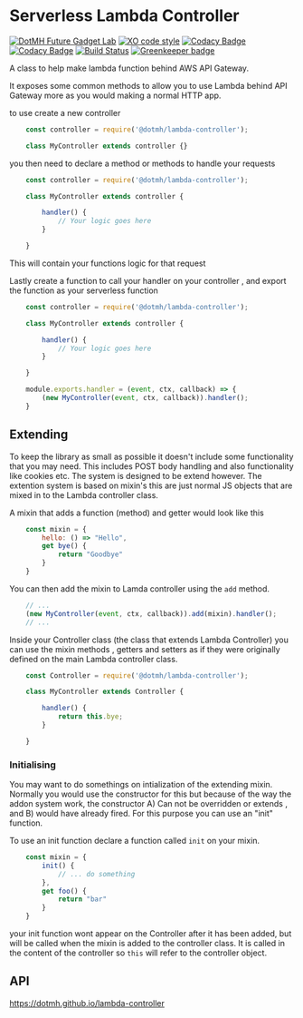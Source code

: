 Serverless Lambda Controller
============================
[![DotMH Future Gadget Lab](https://img.shields.io/badge/DotMH-Future%20Gadget%20Lab-red.svg?style=flat-square)](https://www.dotmh.io)
[![XO code style](https://img.shields.io/badge/code_style-XO-5ed9c7.svg)](https://github.com/xojs/xo)
[![Codacy Badge](https://api.codacy.com/project/badge/Grade/d50a385134dd448cb574a137d53dc022)](https://www.codacy.com?utm_source=github.com&amp;utm_medium=referral&amp;utm_content=dotmh/lambda-controller&amp;utm_campaign=Badge_Grade)
[![Codacy Badge](https://api.codacy.com/project/badge/Coverage/d50a385134dd448cb574a137d53dc022)](https://www.codacy.com?utm_source=github.com&utm_medium=referral&utm_content=dotmh/lambda-controller&utm_campaign=Badge_Coverage)
[![Build Status](https://semaphoreci.com/api/v1/projects/723304e2-be24-4db6-9ebb-5f1f250b9841/2579135/badge.svg)](https://semaphoreci.com/dotmh/lambda-controller) [![Greenkeeper badge](https://badges.greenkeeper.io/dotmh/lambda-controller.svg?token=f4798213d338dd28ddb302eb1f782bcaa9c28e4570dbefa10131dc9280e7ce83&ts=1568120866930)](https://greenkeeper.io/)

A class to help make lambda function behind AWS API Gateway. 

It exposes some common methods to allow you to use Lambda behind API Gateway more as you would making a normal HTTP app. 

to use create a new controller 

```js
    const controller = require('@dotmh/lambda-controller');

    class MyController extends controller {}
```

you then need to declare a method or methods to handle your requests

```js
    const controller = require('@dotmh/lambda-controller');

    class MyController extends controller {

        handler() {
            // Your logic goes here
        }

    }
```

This will contain your functions logic for that request 

Lastly create a function to call your handler on your controller , and export the function as your serverless function 

```js
    const controller = require('@dotmh/lambda-controller');

    class MyController extends controller {

        handler() {
            // Your logic goes here
        }

    }

    module.exports.handler = (event, ctx, callback) => {
        (new MyController(event, ctx, callback)).handler();
    }    
```

Extending
---------
To keep the library as small as possible it doesn't include some functionality that
you may need. This includes POST body handling and also functionality like cookies etc. The system is designed to be extend however. The extention system is based on
mixin's this are just normal JS objects that are mixed in to the Lambda controller class. 

A mixin that adds a function (method) and getter would look like this 

```js
    const mixin = {
        hello: () => "Hello",
        get bye() {
            return "Goodbye"
        }
    }
```

You can then add the mixin to Lamda controller using the `add` method.

```js
    // ...
    (new MyController(event, ctx, callback)).add(mixin).handler();
    // ...
```

Inside your Controller class (the class that extends Lambda Controller) you can use the mixin methods , getters and setters as if they were originally defined on the main Lambda controller class. 

```js
    const Controller = require('@dotmh/lambda-controller');

    class MyController extends Controller {

        handler() {
            return this.bye;
        }

    }
```

### Initialising

You may want to do somethings on intialization of the extending mixin. Normally you would use the 
constructor for this but because of the way the addon system work, the constructor A) Can not be overridden or extends , and B) would have already fired. For this purpose you can use an "init" 
function. 

To use an init function declare a function called `init` on your mixin. 

```js 
    const mixin = {
        init() {
            // ... do something   
        },
        get foo() {
            return "bar"
        }
    }
```

your init function wont appear on the Controller after it has been added, but will be called when 
the mixin is added to the controller class. It is called in the content of the controller so 
`this` will refer to the controller object. 


API
---
<https://dotmh.github.io/lambda-controller>
